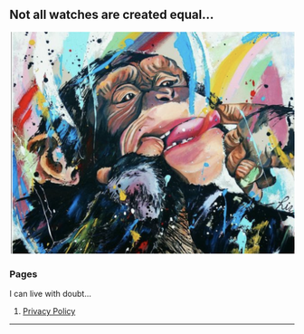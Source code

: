 ## Not all watches are created equal...

![Image Not Found](/media/markdown-guidance/monkeybanner.png)

### Pages

I can live with doubt...



1. [Privacy Policy](file://privacy_policy.html)

---






